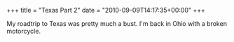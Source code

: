 +++
title = "Texas Part 2"
date = "2010-09-09T14:17:35+00:00"
+++

My roadtrip to Texas was pretty much a bust.  I'm back in Ohio with a broken motorcycle.
			